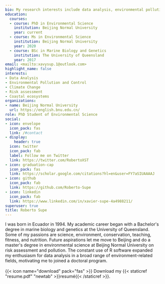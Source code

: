 ```yaml
---
bio: My research interests include data analysis, environmental pollution, risk assessment, climate change, and ecology.
education:
  courses:
  - course: PhD in Environmental Science
    institution: Beijing Normal University
    year: current
  - course: Ms in Environmental Science
    institution: Beijing Normal University
    year: 2020
  - course: BSc in Marine Biology and Genetics
    institution: The University of Queensland
    year: 2017
email: <mailto:xavysup.1@outlook.com>
highlight_name: false
interests:
- Data Analysis
- Environmental Pollution and Control
- Climate Change
- Risk assessment
- Coastal ecosystems
organizations:
- name: Beijing Normal University
  url: https://english.bnu.edu.cn/
role: PhD Student of Environmental Science
social:
- icon: envelope
  icon_pack: fas
  link: /#contact
- display:
    header: true
  icon: twitter
  icon_pack: fab
  label: Follow me on Twitter
  link: https://twitter.com/RobertoXST
- icon: graduation-cap
  icon_pack: fas
  link: https://scholar.google.com/citations?hl=en&user=FY7aSIUAAAAJ
- icon: github
  icon_pack: fab
  link: https://github.com/Roberto-Supe
- icon: linkedin
  icon_pack: fab
  link: https://www.linkedin.com/in/xavier-supe-4a4988211/
superuser: true
title: Roberto Supe
---
```

<div id="introInfo">
I was born in Ecuador in 1994. My academic career began with a Bachelor's degree in marine biology and genetics at the University of Queensland. Some of my passions are science, environment, conservation, teaching, fitness, and nutrition. Future aspirations let me move to Beijing and do a master's degree in environmental science at Beijing Normal University on risk assessment and pollution. The constant use of R software expanded my enthusiasm for data analysis in a broad range of environment-related fields, motivating me to joined a doctoral program.
<br>
<br>
{{< icon name="download" pack="fas" >}} Download my {{< staticref "resume.pdf" "newtab" >}}resumé{{< /staticref >}}.

</div>
